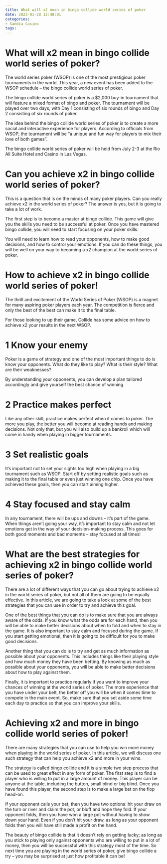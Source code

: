 ```yaml
---
title: What will x2 mean in bingo collide world series of poker
date: 2023-01-28 12:48:01
categories:
- Sandia Casino
tags:
---
```



#  What will x2 mean in bingo collide world series of poker?

The world series poker (WSOP) is one of the most prestigious poker tournaments in the world. This year, a new event has been added to the WSOP schedule – the bingo collide world series of poker.

The bingo collide world series of poker is a $2,000 buy-in tournament that will feature a mixed format of bingo and poker. The tournament will be played over two days, with Day 1 consisting of six rounds of bingo and Day 2 consisting of six rounds of poker.

The idea behind the bingo collide world series of poker is to create a more social and interactive experience for players. According to officials from WSOP, the tournament will be “a unique and fun way for players to mix their love of both games”.

The bingo collide world series of poker will be held from July 2-3 at the Rio All Suite Hotel and Casino in Las Vegas.

#  Can you achieve x2 in bingo collide world series of poker?

This is a question that is on the minds of many poker players. Can you really achieve x2 in the world series of poker? The answer is yes, but it is going to take a lot of work.

The first step is to become a master at bingo collide. This game will give you the skills you need to be successful at poker. Once you have mastered bingo collide, you will need to start focusing on your poker skills.

You will need to learn how to read your opponents, how to make good decisions, and how to control your emotions. If you can do these things, you will be well on your way to becoming a x2 champion at the world series of poker.

#  How to achieve x2 in bingo collide world series of poker!

The thrill and excitement of the World Series of Poker (WSOP) is a magnet for many aspiring poker players each year. The competition is fierce and only the best of the best can make it to the final table.

For those looking to up their game, Collide has some advice on how to achieve x2 your results in the next WSOP.

# 1 Know your enemy

Poker is a game of strategy and one of the most important things to do is know your opponents. What do they like to play? What is their style? What are their weaknesses?

By understanding your opponents, you can develop a plan tailored accordingly and give yourself the best chance of winning.

# 2 Practice makes perfect

Like any other skill, practice makes perfect when it comes to poker. The more you play, the better you will become at reading hands and making decisions. Not only that, but you will also build up a bankroll which will come in handy when playing in bigger tournaments.

# 3 Set realistic goals

It’s important not to set your sights too high when playing in a big tournament such as WSOP. Start off by setting realistic goals such as making it to the final table or even just winning one chip. Once you have achieved these goals, then you can start aiming higher.

# 4 Stay focused and stay calm

In any tournament, there will be ups and downs – it’s part of the game. When things aren’t going your way, it’s important to stay calm and not let emotions get in the way of your decision-making process. This goes for both good moments and bad moments – stay focused at all times!

#  What are the best strategies for achieving x2 in bingo collide world series of poker?

There are a lot of different ways that you can go about trying to achieve x2 in the world series of poker, but not all of them are going to be equally effective. In this article, we are going to take a look at some of the best strategies that you can use in order to try and achieve this goal.

One of the best things that you can do is to make sure that you are always aware of the odds. If you know what the odds are for each hand, then you will be able to make better decisions about when to fold and when to stay in the game. It is also important to stay calm and focused during the game. If you start getting emotional, then it is going to be difficult for you to make good decisions.

Another thing that you can do is to try and get as much information as possible about your opponents. This includes things like their playing style and how much money they have been betting. By knowing as much as possible about your opponents, you will be able to make better decisions about how to play against them.

Finally, it is important to practice regularly if you want to improve your chances of winning at the world series of poker. The more experience that you have under your belt, the better off you will be when it comes time to compete in the main event. So, make sure that you set aside some time each day to practice so that you can improve your skills.

#  Achieving x2 and more in bingo collide world series of poker!

There are many strategies that you can use to help you win more money when playing in the world series of poker. In this article, we will discuss one such strategy that can help you achieve x2 and more in your wins.

The strategy is called bingo collide and it is a simple two step process that can be used to great effect in any form of poker. The first step is to find a player who is willing to put in a large amount of money. This player can be anyone at the table, including the button, small blind or big blind. Once you have found this player, the second step is to make a large bet on the flop head-on.

If your opponent calls your bet, then you have two options: hit your draw on the turn or river and claim the pot, or bluff and hope they fold. If your opponent folds, then you have won a large pot without having to show down your hand. Even if you don’t hit your draw, as long as your opponent folds then you will have still made a profit on the hand.

The beauty of bingo collide is that it doesn’t rely on getting lucky; as long as you stick to playing only against opponents who are willing to put in a lot of money, then you will be successful with this strategy most of the time. So next time you are playing in the world series of poker, give bingo collide a try – you may be surprised at just how profitable it can be!